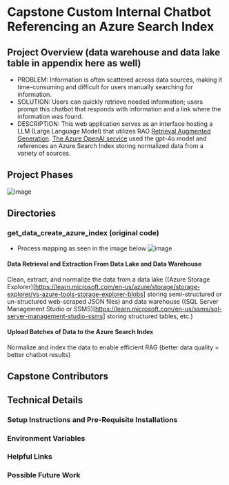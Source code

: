 # Capstone Custom Internal Chatbot Referencing an Azure Search Index

## Project Overview (data warehouse and data lake table in appendix here as well)
* PROBLEM: Information is often scattered across data sources, making it time-consuming and difficult for users manually searching for information.
* SOLUTION: Users can quickly retrieve needed information; users prompt this chatbot that responds with information and a link where the information was found.
* DESCRIPTION: This web application serves as an interface hosting a LLM (Large Language Model) that utilizes RAG [Retrieval Augmented Generation](https://learn.microsoft.com/en-us/azure/search/retrieval-augmented-generation-overview?tabs=docs). [The Azure OpenAI service](https://learn.microsoft.com/en-us/azure/search/search-what-is-azure-search) used the gpt-4o model and references an Azure Search Index storing normalized data from a variety of sources.


## Project Phases
![image](https://github.com/user-attachments/assets/95d544c2-ed0d-4cee-8eab-41635c6c6597)

## Directories
### get_data_create_azure_index (original code)
* Process mapping as seen in the image below
  ![image](https://github.com/user-attachments/assets/b71214e0-ef34-488f-a6fc-354f17881198)
#### Data Retrieval and Extraction From Data Lake and Data Warehouse
Clean, extract, and normalize the data from a data lake ((Azure Storage Explorer)[https://learn.microsoft.com/en-us/azure/storage/storage-explorer/vs-azure-tools-storage-explorer-blobs] storing semi-structured or un-structured web-scraped JSON files) and data warehouse ((SQL Server Management Studio or SSMS)[https://learn.microsoft.com/en-us/ssms/sql-server-management-studio-ssms] storing structured tables, etc.)
#### Upload Batches of Data to the Azure Search Index
Normalize and index the data to enable efficient RAG (better data quality = better chatbot results)

## Capstone Contributors

## Technical Details

### Setup Instructions and Pre-Requisite Installations

### Environment Variables

### Helpful Links

### Possible Future Work 






